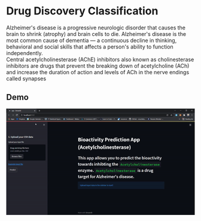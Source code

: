 # Drug Discovery Classification
Alzheimer's disease is a progressive neurologic disorder that causes the brain to shrink (atrophy) and brain cells to die. Alzheimer's disease is the most common cause of dementia — a continuous decline in thinking, behavioral and social skills that affects a person's ability to function independently.\
Central acetylcholinesterase (AChE) inhibitors also known as cholinesterase inhibitors are drugs that prevent the breaking down of acetylcholine (ACh) and increase the duration of action and levels of ACh in the nerve endings called synapses
## Demo
![](https://github.com/narendra-nn/Drug-Discovery-Classification/blob/main/Drug%20Discovery/Demo.gif)
